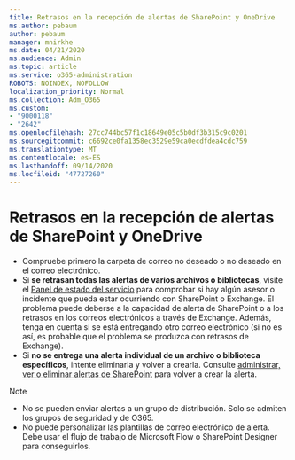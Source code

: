```yaml
---
title: Retrasos en la recepción de alertas de SharePoint y OneDrive
ms.author: pebaum
author: pebaum
manager: mnirkhe
ms.date: 04/21/2020
ms.audience: Admin
ms.topic: article
ms.service: o365-administration
ROBOTS: NOINDEX, NOFOLLOW
localization_priority: Normal
ms.collection: Adm_O365
ms.custom:
- "9000118"
- "2642"
ms.openlocfilehash: 27cc744bc57f1c18649e05c5b0df3b315c9c0201
ms.sourcegitcommit: c6692ce0fa1358ec3529e59ca0ecdfdea4cdc759
ms.translationtype: MT
ms.contentlocale: es-ES
ms.lasthandoff: 09/14/2020
ms.locfileid: "47727260"
---
```

# <a name="delays-in-receiving-sharepoint-and-onedrive-alerts"></a>Retrasos en la recepción de alertas de SharePoint y OneDrive

- Compruebe primero la carpeta de correo no deseado o no deseado en el correo electrónico.
- Si **se retrasan todas las alertas de varios archivos o bibliotecas**, visite el [Panel de estado del servicio](https://portal.office.com/adminportal/home?ref=/servicehealth) para comprobar si hay algún asesor o incidente que pueda estar ocurriendo con SharePoint o Exchange. El problema puede deberse a la capacidad de alerta de SharePoint o a los retrasos en los correos electrónicos a través de Exchange. Además, tenga en cuenta si se está entregando otro correo electrónico (si no es así, es probable que el problema se produzca con retrasos de Exchange).
- Si **no se entrega una alerta individual de un archivo o biblioteca específicos**, intente eliminarla y volver a crearla. Consulte [administrar, ver o eliminar alertas de SharePoint](https://support.microsoft.com/office/99dfb19c-9a90-4a8c-aba1-aa8c8afb0de2) para volver a crear la alerta.

> [!NOTE]
> - No se pueden enviar alertas a un grupo de distribución. Solo se admiten los grupos de seguridad y de O365.
> - No puede personalizar las plantillas de correo electrónico de alerta. Debe usar el flujo de trabajo de Microsoft Flow o SharePoint Designer para conseguirlos.
